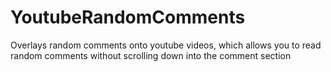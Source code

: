 # YoutubeRandomComments
Overlays random comments onto youtube videos, which allows you to read random comments without scrolling down into the comment section
